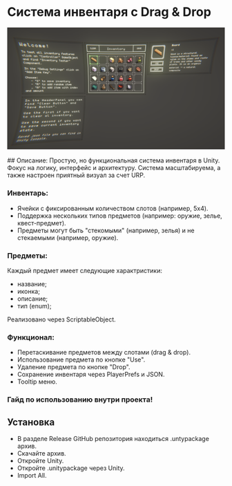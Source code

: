 # Система инвентаря с Drag & Drop
<p align="center">
  <img src="Preview.png" alt="Preview" width="600">
</p>
## Описание:
Простую, но функциональная система инвентаря в Unity. Фокус на логику, интерфейс и архитектуру. 
Cистема масштабируема, а также настроен приятный визуал за счет URP.

### Инвентарь:
- Ячейки с фиксированным количеством слотов (например, 5x4).
- Поддержка нескольких типов предметов (например: оружие, зелье, квест-предмет).
- Предметы могут быть "стекомыми" (например, зелья) и не стекаемыми (например, оружие).

### Предметы:
Каждый предмет имеет следующие характристики:
- название;
- иконка;
- описание;
- тип (enum);

Реализовано через ScriptableObject.
### Функционал:
- Перетаскивание предметов между слотами (drag & drop).
- Использование предмета по кнопке "Use".
- Удаление предмета по кнопке "Drop".
- Сохранение инвентаря через PlayerPrefs и JSON.
- Tooltip меню.

### Гайд по использованию внутри проекта!

## Установка
- В разделе Release GitHub репозитория находиться .untypackage архив.
- Скачайте архив.
- Откройте Unity.
- Откройте .unitypackage через Unity.
- Import All.